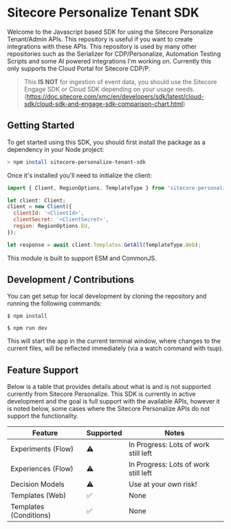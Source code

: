 # Sitecore Personalize Tenant SDK

Welcome to the Javascript based SDK for using the Sitecore Personalize Tenant/Admin APIs. This repository is useful if you want to create integrations with these APIs. This repository is used by many other repositories such as the Serializer for CDP/Personalize, Automation Testing Scripts and some AI powered integrations I'm working on. Currently this only supports the Cloud Portal for Sitecore CDP/P.

> This **IS NOT** for ingestion of event data, you should use the Sitecore Engage SDK or Cloud SDK depending on your usage needs. (https://doc.sitecore.com/xmc/en/developers/sdk/latest/cloud-sdk/cloud-sdk-and-engage-sdk-comparison-chart.html)

## Getting Started

To get started using this SDK, you should first install the package as a dependency in your Node project:

```bash
> npm install sitecore-personalize-tenant-sdk
```

Once it's installed you'll need to initialize the client:

```javascript
import { Client, RegionOptions, TemplateType } from 'sitecore-personalize-tenant-sdk';

let client: Client;
client = new Client({
  clientId: '<ClientId>',
  clientSecret: '<ClientSecret>',
  region: RegionOptions.EU,
});

let response = await client.Templates.GetAll(TemplateType.Web);
```

This module is built to support ESM and CommonJS.

## Development / Contributions

You can get setup for local development by cloning the repository and running the following commands:

```
$ npm install

$ npm run dev
```

This will start the app in the current terminal window, where changes to the current files, will be reflected immediately (via a watch command with tsup).

## Feature Support

Below is a table that provides details about what is and is not supported currently from Sitecore Personalize. This SDK is currently in active development and the goal is full support with the available APIs, however it is noted below, some cases where the Sitecore Personalize APIs do not support the functionality.

| Feature                | Supported          | Notes                                |
| ---------------------- | ------------------ | ------------------------------------ |
| Experiments (Flow)     | :warning:          | In Progress: Lots of work still left |
| Experiences (Flow)     | :warning:          | In Progress: Lots of work still left |
| Decision Models        | :warning:          | Use at your own risk!                |
| Templates (Web)        | :white_check_mark: | None                                 |
| Templates (Conditions) | :white_check_mark: | None                                 |
